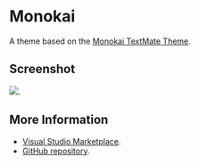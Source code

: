 # Monokai

A theme based on the [Monokai TextMate Theme](http://colorsublime.com/theme/Monokai).


## Screenshot
![](https://raw.githubusercontent.com/gerane/VSCodeThemes/master/gerane.Theme-Monokai/screenshot.png).


## More Information
* [Visual Studio Marketplace](https://marketplace.visualstudio.com/items/gerane.Theme-Monokai).
* [GitHub repository](https://github.com/gerane/VSCodeThemes).
